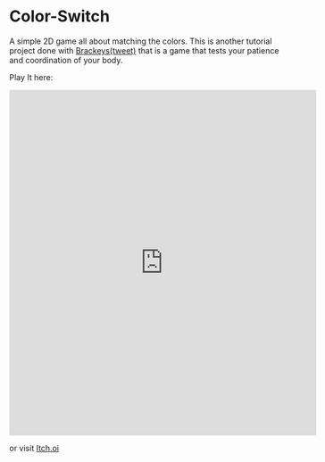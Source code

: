 <h1>Color-Switch</h1>

A simple 2D game all about matching the colors.
This is another tutorial project done with [Brackeys(tweet)](https://twitter.com/BrackeysTweet?)
that is a game that tests your patience and coordination of your body.

Play It here:

<iframe frameborder="0" src="https://itch.io/embed-upload/2404786?color=19000f" allowfullscreen="" width="550" height="620">
  <a href="https://knownkreatives.itch.io/color-switch">
    Play Color-Switch on itch.io
  </a>
</iframe>

or visit [Itch.oi](https://knownkreatives.itch.io/color-switch)
